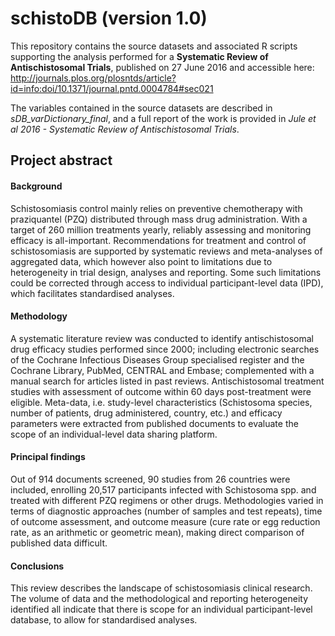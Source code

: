 # schistoDB (version 1.0)

This repository contains the source datasets and associated R scripts supporting the analysis performed for a **Systematic Review of Antischistosomal Trials**, published on 27 June 2016 and accessible here: http://journals.plos.org/plosntds/article?id=info:doi/10.1371/journal.pntd.0004784#sec021

The variables contained in the source datasets are described in *sDB_varDictionary_final*, and a full report of the work is provided in *Jule et al 2016 - Systematic Review of Antischistosomal Trials*.


## Project abstract

#### Background

Schistosomiasis control mainly relies on preventive chemotherapy with praziquantel (PZQ) distributed through mass drug administration. With a target of 260 million treatments yearly, reliably assessing and monitoring efficacy is all-important. Recommendations for treatment and control of schistosomiasis are supported by systematic reviews and meta-analyses of aggregated data, which however also point to limitations due to heterogeneity in trial design, analyses and reporting. Some such limitations could be corrected through access to individual participant-level data (IPD), which facilitates standardised analyses.

#### Methodology

A systematic literature review was conducted to identify antischistosomal drug efficacy studies performed since 2000; including electronic searches of the Cochrane Infectious Diseases Group specialised register and the Cochrane Library, PubMed, CENTRAL and Embase; complemented with a manual search for articles listed in past reviews. Antischistosomal treatment studies with assessment of outcome within 60 days post-treatment were eligible. Meta-data, i.e. study-level characteristics (Schistosoma species, number of patients, drug administered, country, etc.) and efficacy parameters were extracted from published documents to evaluate the scope of an individual-level data sharing platform.

#### Principal findings

Out of 914 documents screened, 90 studies from 26 countries were included, enrolling 20,517 participants infected with Schistosoma spp. and treated with different PZQ regimens or other drugs. Methodologies varied in terms of diagnostic approaches (number of samples and test repeats), time of outcome assessment, and outcome measure (cure rate or egg reduction rate, as an arithmetic or geometric mean), making direct comparison of published data difficult.

#### Conclusions

This review describes the landscape of schistosomiasis clinical research. The volume of data and the methodological and reporting heterogeneity identified all indicate that there is scope for an individual participant-level database, to allow for standardised analyses.
